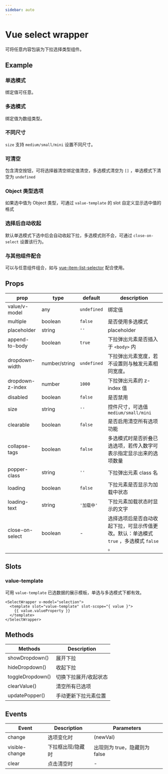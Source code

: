 ```yaml
---
sidebar: auto
---
```


<!-- markdownlint-disable MD033 -->

# Vue select wrapper

可将任意内容包装为下拉选择类型组件。

<client-only>

## Example

### 单选模式

绑定值可任意。

<example-single-mode />

### 多选模式

绑定值为数组类型。

<example-multiple-mode />

### 不同尺寸

`size` 支持 `medium/small/mini` 设置不同尺寸。

<example-different-size />

### 可清空

包含清空按钮，可将选择器清空绑定值清空，多选模式清空为 `[]` ，单选模式下清空为 `undefined`

<example-clearable />

### Object 类型选项

如果选中值为 Object 类型，可通过 `value-template` 的 slot 自定义显示选中值的格式

<example-object-option />

### 选择后自动收起

默认单选模式下选中后会自动收起下拉，多选模式则不会，可通过 `close-on-select` 设置该行为。

<example-close-on-select />

### 与其他组件配合

可以与任意组件组合，如与 [vue-item-list-selector](https://github.com/laomao800/vue-item-list-selector) 配合使用。

<example-with-item-list />

</client-only>

## Props

| prop             | type          | default     | description                                                                             |
| ---------------- | ------------- | ----------- | --------------------------------------------------------------------------------------- |
| value/v-model    | any           | `undefined` | 绑定值                                                                                  |
| multiple         | boolean       | `false`     | 是否使用多选模式                                                                        |
| placeholder      | string        | `''`        | placeholder                                                                             |
| append-to-body   | boolean       | `true`      | 下拉弹出元素是否插入于 `<body>` 内                                                      |
| dropdown-width   | number/string | `undefined` | 下拉弹出元素宽度，若不设置则与触发元素相同宽度。                                        |
| dropdown-z-index | number        | `1000`      | 下拉弹出元素的 z-index 值                                                               |
| disabled         | boolean       | `false`     | 是否禁用                                                                                |
| size             | string        | `''`        | 控件尺寸，可选值 `medium/small/mini`                                                    |
| clearable        | boolean       | `false`     | 是否启用清空所有选项功能                                                                |
| collapse-tags    | boolean       | `false`     | 多选模式时是否折叠已选选项，若传入数字可表示指定显示出来的选项数量                      |
| popper-class     | string        | `''`        | 下拉弹出元素 class 名                                                                   |
| loading          | boolean       | `false`     | 下拉元素是否显示为加载中状态                                                            |
| loading-text     | string        | `'加载中'`  | 下拉元素加载状态时显示的文字                                                            |
| close-on-select  | boolean       | -           | 选择选项后是否自动收起下拉，可显示传值更改。默认：单选模式 `true` ，多选模式 `false` 。 |

## Slots

### value-template

可用 `value-template` 已选数据的展示模板，单选与多选模式下都有效。

```vue
<SelectWrapper v-model="selection">
  <template slot="value-template" slot-scope="{ value }">
    {{ value.valueProperty }}
  </template>
</SelectWrapper>
```

## Methods

| Methods          | Description           |
| ---------------- | --------------------- |
| showDropdown()   | 展开下拉              |
| hideDropdown()   | 收起下拉              |
| toggleDropdown() | 切换下拉展开/收起状态 |
| clearValue()     | 清空所有已选项        |
| updatePopper()   | 手动更新下拉元素位置  |

## Events

| Event          | Description       | Parameters                    |
| -------------- | ----------------- | ----------------------------- |
| change         | 选项变化时        | (newVal)                      |
| visible-change | 下拉框出现/隐藏时 | 出现则为 true，隐藏则为 false |
| clear          | 点击清空时        | -                             |
